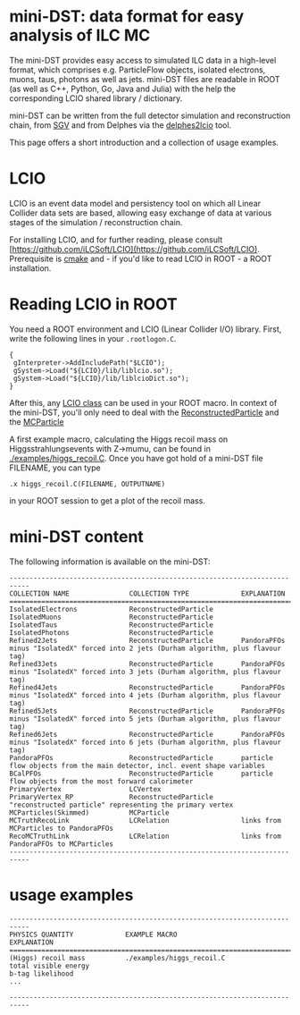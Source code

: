 # mini-DST: data format for easy analysis of ILC MC

The mini-DST provides easy access to simulated ILC data in a high-level format, which comprises e.g. ParticleFlow objects, isolated electrons, muons, taus, photons as well as jets. mini-DST files are readable in ROOT (as well as C++, Python, Go, Java and Julia) with the help the corresponding LCIO shared library / dictionary.

mini-DST can be written from the full detector simulation and reconstruction chain, from [SGV](https://inspirehep.net/literature/1091154) and from Delphes via the [delphes2lcio](https://github.com/iLCSoft/LCIO/tree/master/examples/cpp/delphes2lcio) tool.

This page offers a short introduction and a collection of usage examples.

# LCIO
LCIO is an event data model and persistency tool on which all Linear Collider data sets are based, allowing easy exchange of data at various stages of the simulation / reconstruction chain.

For installing LCIO, and for further reading, please consult [https://github.com/iLCSoft/LCIO](https://github.com/iLCSoft/LCIO).
Prerequisite is [cmake](https://cmake.org/) and - if you'd like to read LCIO in ROOT - a ROOT installation.

# Reading LCIO in ROOT
You need a ROOT environment and LCIO (Linear Collider I/O) library.
First, write the following lines in your `.rootlogon.C`.
```
{
 gInterpreter->AddIncludePath("$LCIO");
 gSystem->Load("${LCIO}/lib/liblcio.so");
 gSystem->Load("${LCIO}/lib/liblcioDict.so");
}
```
After this, any [LCIO class](https://ilcsoft.desy.de/LCIO/current/doc/doxygen_api/html/classEVENT_1_1LCObject.html) can be used in your ROOT macro.
In context of the mini-DST, you'll only need to deal with the [ReconstructedParticle](https://ilcsoft.desy.de/LCIO/current/doc/doxygen_api/html/classEVENT_1_1ReconstructedParticle.html) and the [MCParticle](https://ilcsoft.desy.de/LCIO/current/doc/doxygen_api/html/classEVENT_1_1MCParticle.html)

A first example macro, calculating the Higgs recoil mass on Higgsstrahlungsevents with Z->mumu, can be found in [./examples/higgs_recoil.C](./examples/higgs_recoil.C). Once you have got hold of a mini-DST file FILENAME, you can type

```
.x higgs_recoil.C(FILENAME, OUTPUTNAME)
```
in your ROOT session to get a plot of the recoil mass.


# mini-DST content

The following information is available on the mini-DST:

```
---------------------------------------------------------------------------
COLLECTION NAME               COLLECTION TYPE             EXPLANATION
===========================================================================
IsolatedElectrons             ReconstructedParticle         
IsolatedMuons                 ReconstructedParticle   
IsolatedTaus                  ReconstructedParticle
IsolatedPhotons               ReconstructedParticle
Refined2Jets                  ReconstructedParticle       PandoraPFOs minus "IsolatedX" forced into 2 jets (Durham algorithm, plus flavour tag)
Refined3Jets                  ReconstructedParticle       PandoraPFOs minus "IsolatedX" forced into 3 jets (Durham algorithm, plus flavour tag)
Refined4Jets                  ReconstructedParticle       PandoraPFOs minus "IsolatedX" forced into 4 jets (Durham algorithm, plus flavour tag)
Refined5Jets                  ReconstructedParticle       PandoraPFOs minus "IsolatedX" forced into 5 jets (Durham algorithm, plus flavour tag)
Refined6Jets                  ReconstructedParticle       PandoraPFOs minus "IsolatedX" forced into 6 jets (Durham algorithm, plus flavour tag)
PandoraPFOs                   ReconstructedParticle       particle flow objects from the main detector, incl. event shape variables
BCalPFOs                      ReconstructedParticle       particle flow objects from the most forward calorimeter
PrimaryVertex                 LCVertex                    
PrimaryVertex_RP              ReconstructedParticle       "reconstructed particle" representing the primary vertex
MCParticles(Skimmed)          MCParticle                    
MCTruthRecoLink               LCRelation                  links from MCParticles to PandoraPFOs                 
RecoMCTruthLink               LCRelation                  links from PandoraPFOs to MCParticles
---------------------------------------------------------------------------
```

# usage examples

```
---------------------------------------------------------------------------
PHYSICS QUANTITY             EXAMPLE MACRO                   EXPLANATION  
===========================================================================
(Higgs) recoil mass          ./examples/higgs_recoil.C         
total visible energy
b-tag likelihood
...

---------------------------------------------------------------------------
```


